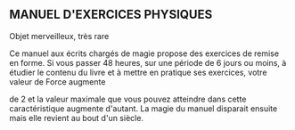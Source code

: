 ## MANUEL D'EXERCICES PHYSIQUES

Objet merveilleux, très rare

Ce manuel aux écrits chargés de magie propose des exercices
de remise en forme. Si vous passer 48 heures, sur une période
de 6 jours ou moins, à étudier le contenu du livre et à mettre
en pratique ses exercices, votre valeur de Force augmente

de 2 et la valeur maximale que vous pouvez atteindre dans
cette caractéristique augmente d'autant. La magie du manuel
disparait ensuite mais elle revient au bout d'un siècle.
